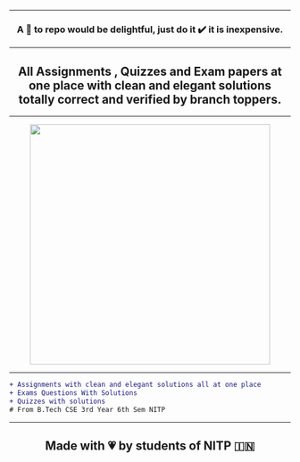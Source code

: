 <hr>
<h3 align="center">A 🌟 to repo would be delightful, just do it ✔️ it is inexpensive.</h3>
<hr>
  <h2 align="center">All Assignments , Quizzes and Exam papers at one place with clean and elegant solutions totally correct and verified by branch toppers.</h2>
    <hr>
<p align="center" >
<img width="430" src="https://user-images.githubusercontent.com/55774240/147537625-ef8f73e4-7865-437d-817f-c689faa5c877.png"></p>
<hr>


```diff
+ Assignments with clean and elegant solutions all at one place
+ Exams Questions With Solutions
+ Quizzes with solutions
# From B.Tech CSE 3rd Year 6th Sem NITP
```

<hr>

<h2 align="center">Made with 💗 by students of NITP 🇮🇳 </h2>
